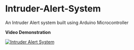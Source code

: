 # Intruder-Alert-System
An Intruder Alert system built using Arduino Microcontroller

**Video Demonstration**

[![Intruder Alert System](https://img.youtube.com/vi/PWEPX4ydU-Q/0.jpg)](https://www.youtube.com/watch?v=PWEPX4ydU-Q)
